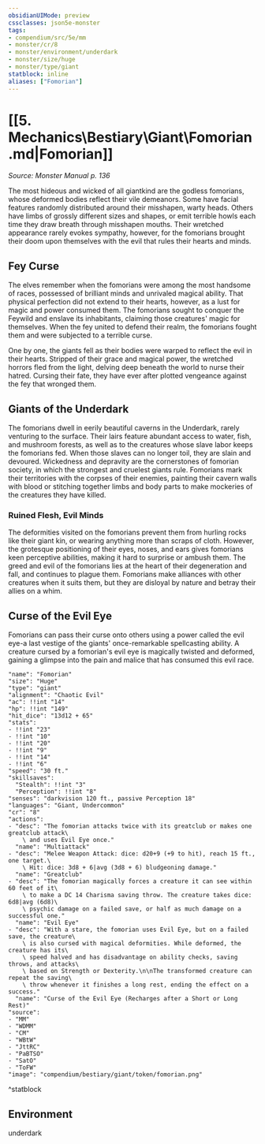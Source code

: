 ```yaml
---
obsidianUIMode: preview
cssclasses: json5e-monster
tags:
- compendium/src/5e/mm
- monster/cr/8
- monster/environment/underdark
- monster/size/huge
- monster/type/giant
statblock: inline
aliases: ["Fomorian"]
---
```

# [[5. Mechanics\Bestiary\Giant\Fomorian.md|Fomorian]]
*Source: Monster Manual p. 136*  

The most hideous and wicked of all giantkind are the godless fomorians, whose deformed bodies reflect their vile demeanors. Some have facial features randomly distributed around their misshapen, warty heads. Others have limbs of grossly different sizes and shapes, or emit terrible howls each time they draw breath through misshapen mouths. Their wretched appearance rarely evokes sympathy, however, for the fomorians brought their doom upon themselves with the evil that rules their hearts and minds.

## Fey Curse

The elves remember when the fomorians were among the most handsome of races, possessed of brilliant minds and unrivaled magical ability. That physical perfection did not extend to their hearts, however, as a lust for magic and power consumed them. The fomorians sought to conquer the Feywild and enslave its inhabitants, claiming those creatures' magic for themselves. When the fey united to defend their realm, the fomorians fought them and were subjected to a terrible curse.

One by one, the giants fell as their bodies were warped to reflect the evil in their hearts. Stripped of their grace and magical power, the wretched horrors fled from the light, delving deep beneath the world to nurse their hatred. Cursing their fate, they have ever after plotted vengeance against the fey that wronged them.

## Giants of the Underdark

The fomorians dwell in eerily beautiful caverns in the Underdark, rarely venturing to the surface. Their lairs feature abundant access to water, fish, and mushroom forests, as well as to the creatures whose slave labor keeps the fomorians fed. When those slaves can no longer toil, they are slain and devoured. Wickedness and depravity are the cornerstones of fomorian society, in which the strongest and cruelest giants rule. Fomorians mark their territories with the corpses of their enemies, painting their cavern walls with blood or stitching together limbs and body parts to make mockeries of the creatures they have killed.

### Ruined Flesh, Evil Minds

The deformities visited on the fomorians prevent them from hurling rocks like their giant kin, or wearing anything more than scraps of cloth. However, the grotesque positioning of their eyes, noses, and ears gives fomorians keen perceptive abilities, making it hard to surprise or ambush them. The greed and evil of the fomorians lies at the heart of their degeneration and fall, and continues to plague them. Fomorians make alliances with other creatures when it suits them, but they are disloyal by nature and betray their allies on a whim.

## Curse of the Evil Eye

Fomorians can pass their curse onto others using a power called the evil eye-a last vestige of the giants' once-remarkable spellcasting ability. A creature cursed by a fomorian's evil eye is magically twisted and deformed, gaining a glimpse into the pain and malice that has consumed this evil race.

```statblock
"name": "Fomorian"
"size": "Huge"
"type": "giant"
"alignment": "Chaotic Evil"
"ac": !!int "14"
"hp": !!int "149"
"hit_dice": "13d12 + 65"
"stats":
- !!int "23"
- !!int "10"
- !!int "20"
- !!int "9"
- !!int "14"
- !!int "6"
"speed": "30 ft."
"skillsaves":
  "Stealth": !!int "3"
  "Perception": !!int "8"
"senses": "darkvision 120 ft., passive Perception 18"
"languages": "Giant, Undercommon"
"cr": "8"
"actions":
- "desc": "The fomorian attacks twice with its greatclub or makes one greatclub attack\
    \ and uses Evil Eye once."
  "name": "Multiattack"
- "desc": "Melee Weapon Attack: dice: d20+9 (+9 to hit), reach 15 ft., one target.\
    \ Hit: dice: 3d8 + 6|avg (3d8 + 6) bludgeoning damage."
  "name": "Greatclub"
- "desc": "The fomorian magically forces a creature it can see within 60 feet of it\
    \ to make a DC 14 Charisma saving throw. The creature takes dice: 6d8|avg (6d8)\
    \ psychic damage on a failed save, or half as much damage on a successful one."
  "name": "Evil Eye"
- "desc": "With a stare, the fomorian uses Evil Eye, but on a failed save, the creature\
    \ is also cursed with magical deformities. While deformed, the creature has its\
    \ speed halved and has disadvantage on ability checks, saving throws, and attacks\
    \ based on Strength or Dexterity.\n\nThe transformed creature can repeat the saving\
    \ throw whenever it finishes a long rest, ending the effect on a success."
  "name": "Curse of the Evil Eye (Recharges after a Short or Long Rest)"
"source":
- "MM"
- "WDMM"
- "CM"
- "WBtW"
- "JttRC"
- "PaBTSO"
- "SatO"
- "ToFW"
"image": "compendium/bestiary/giant/token/fomorian.png"
```
^statblock

## Environment

underdark